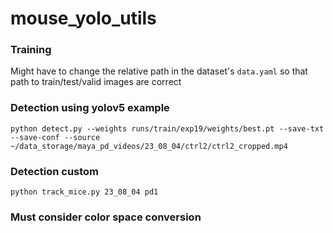 # mouse_yolo_utils

### Training
Might have to change the relative path in the dataset's `data.yaml` so that path to train/test/valid images are correct

### Detection using yolov5 example
```
python detect.py --weights runs/train/exp19/weights/best.pt --save-txt --save-conf --source ~/data_storage/maya_pd_videos/23_08_04/ctrl2/ctrl2_cropped.mp4 

```

### Detection custom
```
python track_mice.py 23_08_04 pd1
```
### Must consider color space conversion

